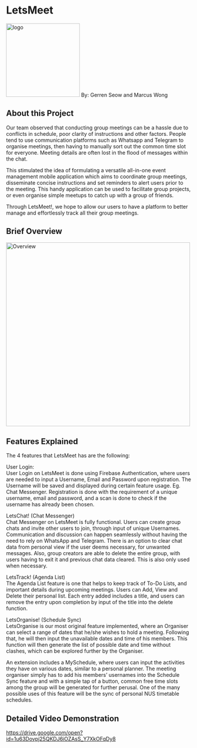 # LetsMeet

<img width="200" alt="logo" src="https://user-images.githubusercontent.com/50544486/71904034-55aab280-31a0-11ea-849e-646df6428430.png">
By: Gerren Seow and Marcus Wong

## About this Project
Our team observed that conducting group meetings can be a hassle due to conflicts in schedule, poor clarity of instructions and other factors. People tend to use communication platforms such as Whatsapp and Telegram to organise meetings, then having to manually sort out the common time slot for everyone. Meeting details are often lost in the flood of messages within the chat.

This stimulated the idea of formulating a versatile all-in-one event management mobile application which aims to coordinate group meetings, disseminate concise instructions and set reminders to alert users prior to the meeting. This handy application can be used to facilitate group projects, or even organise simple meetups to catch up with a group of friends.  

Through LetsMeet!, we hope to allow our users to have a platform to better manage and effortlessly track all their group meetings. 

## Brief Overview

<img width="500" alt="Overview" src="https://user-images.githubusercontent.com/50544486/71904423-03b65c80-31a1-11ea-9e31-12e88ad16ccd.png">

## Features Explained
The 4 features that LetsMeet has are the following:<br />

User Login:<br />
User Login on LetsMeet is done using Firebase Authentication, where users are needed to input a Username, Email and Password upon registration. The Username will be saved and displayed during certain feature usage. Eg. Chat Messenger. Registration is done with the requirement of a unique username, email and password, and a scan is done to check if the username has already been chosen.

LetsChat! (Chat Messenger)<br />
Chat Messenger on LetsMeet is fully functional. Users can create group chats and invite other users to join, through input of unique Usernames. Communication and discussion can happen seamlessly without having the need to rely on WhatsApp and Telegram. 
There is an option to clear chat data from personal view if the user deems necessary, for unwanted messages. Also, group creators are able to delete the entire group, with users having to exit it and previous chat data cleared. This is also only used when necessary.

LetsTrack! (Agenda List)<br />
The Agenda List feature is one that helps to keep track of To-Do Lists, and important details during upcoming meetings. Users can Add, View and Delete their personal list. Each entry added includes a title, and users can remove the entry upon completion by input of the title into the delete function.

LetsOrganise! (Schedule Sync)<br />
LetsOrganise is our most original feature implemented, where an Organiser can select a range of dates that he/she wishes to hold a meeting. Following that, he will then input the unavailable dates and time of his members. This function will then generate the list of possible date and time without clashes, which can be explored further by the Organiser.

An extension includes a MySchedule, where users can input the activities they have on various dates, similar to a personal planner. The meeting organiser simply has to add his members’ usernames into the Schedule Sync feature and with a simple tap of a button, common free time slots among the group will be generated for further perusal. One of the many possible uses of this feature will be the sync of personal NUS timetable schedules.

## Detailed Video Demonstration
https://drive.google.com/open?id=1u63Dovpj25QKDJ6iOZAsS_Y7XkOFqDy8
